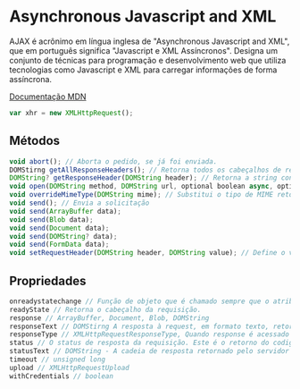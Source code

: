 # Asynchronous Javascript and XML

AJAX é acrônimo em língua inglesa de "Asynchronous Javascript and XML", que em português significa "Javascript e XML Assíncronos". Designa um conjunto de técnicas para programação e desenvolvimento web que utiliza tecnologias como Javascript e XML para carregar informações de forma assíncrona.

[Documentação MDN](https://developer.mozilla.org/pt-BR/docs/Web/API/XMLHttpRequest)

```javascript
var xhr = new XMLHttpRequest();
```

## Métodos

```javascript
void abort(); // Aborta o pedido, se já foi enviada.
DOMStirng getAllResponseHeaders(); // Retorna todos os cabeçalhos de resposta como uma string
DOMString? getResponseHeader(DOMString header); // Retorna a string contendo o texto do cabeçalho especificado
void open(DOMString method, DOMString url, optional boolean async, optional DOMString? user, optional DOMString? password); // Inicializa um pedido.
void overrideMimeType(DOMString mime); // Substitui o tipo de MIME retornado pelo servidor.
void send(); // Envia a solicitação
void send(ArrayBuffer data);
void send(Blob data);
void send(Document data);
void send(DOMString? data);
void send(FormData data);
void setRequestHeader(DOMString header, DOMString value); // Define o valor de uma solicitação HTTP header.
```

## Propriedades

```javascript
onreadystatechange // Função de objeto que é chamado sempre que o atributo readyState sofre alteração. A função de callback é chamada a partir da thread existente na interface de usuário. 
readyState // Retorna o cabeçalho da requisição.
response // ArrayBuffer, Document, Blob, DOMString
responseText // DOMStirng A resposta à request, em formato texto, retorna null se a solicitação não teve êxito ou que ainda não foi enviada.
responseType // XMLHttpRequestResponseType, Quando response é acessado durante um evento "progress", este contém uma string com os dados. Caso contrário, retorna null .
status // O status de resposta da requisição. Este é o retorno do codigo da requisição HTTP (por exemplo, status é 200 qual a solicitação for bem-sucedida).
statusText // DOMString - A cadeia de resposta retornado pelo servidor HTTP. Ao contrário do status , o que inclui todo o texto da mensagem de resposta (" 200 OK ", por exemplo).
timeout // unsigned long
upload // XMLHttpRequestUpload
withCredentials // boolean
```